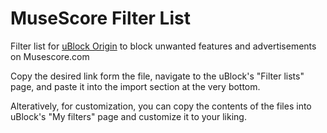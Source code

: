 # MuseScore Filter List
Filter list for [uBlock Origin](https://github.com/gorhill/uBlock) to block unwanted features and advertisements on Musescore.com

Copy the desired link form the file, navigate to the uBlock's "Filter lists" page, and paste it into the import section at the very bottom.

Alteratively, for customization, you can copy the contents of the files into uBlock's "My filters" page and customize it to your liking.
